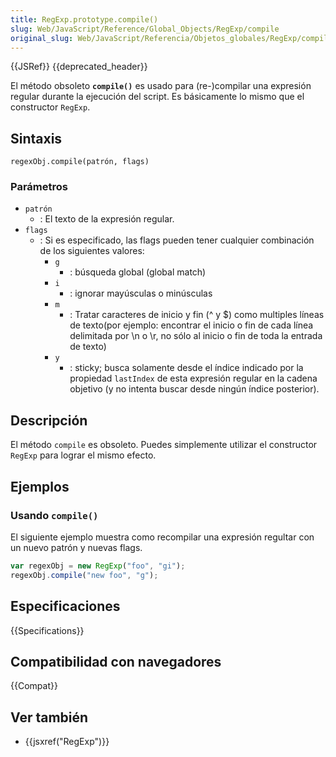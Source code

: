 ```yaml
---
title: RegExp.prototype.compile()
slug: Web/JavaScript/Reference/Global_Objects/RegExp/compile
original_slug: Web/JavaScript/Referencia/Objetos_globales/RegExp/compile
---
```


{{JSRef}} {{deprecated_header}}

El método obsoleto **`compile()`** es usado para (re-)compilar una expresión regular durante la ejecución del script. Es básicamente lo mismo que el constructor `RegExp`.

## Sintaxis

```
regexObj.compile(patrón, flags)
```

### Parámetros

- `patrón`
  - : El texto de la expresión regular.
- `flags`
  - : Si es especificado, las flags pueden tener cualquier combinación de los siguientes valores:
    - `g`
      - : búsqueda global (global match)
    - `i`
      - : ignorar mayúsculas o minúsculas
    - `m`
      - : Tratar caracteres de inicio y fin (^ y $) como multiples líneas de texto(por ejemplo: encontrar el inicio o fin de cada línea delimitada por \n o \r, no sólo al inicio o fin de toda la entrada de texto)
    - `y`
      - : sticky; busca solamente desde el índice indicado por la propiedad `lastIndex` de esta expresión regular en la cadena objetivo (y no intenta buscar desde ningún índice posterior).

## Descripción

El método `compile` es obsoleto. Puedes simplemente utilizar el constructor `RegExp` para lograr el mismo efecto.

## Ejemplos

### Usando `compile()`

El siguiente ejemplo muestra como recompilar una expresión regultar con un nuevo patrón y nuevas flags.

```js
var regexObj = new RegExp("foo", "gi");
regexObj.compile("new foo", "g");
```

## Especificaciones

{{Specifications}}

## Compatibilidad con navegadores

{{Compat}}

## Ver también

- {{jsxref("RegExp")}}
